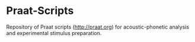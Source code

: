 # Praat-Scripts
Repository of Praat scripts (http://praat.org) for acoustic-phonetic analysis and experimental stimulus preparation. 
